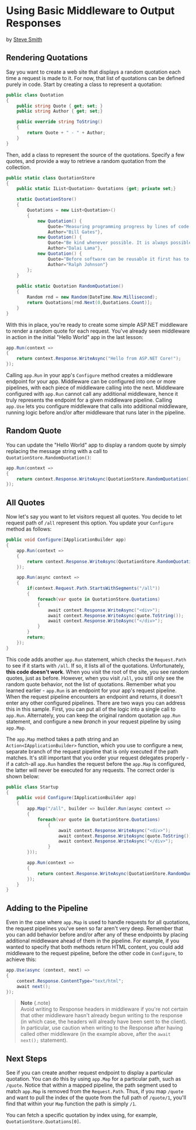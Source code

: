 # Using Basic Middleware to Output Responses
by [Steve Smith](http://deviq.com/me/steve-smith)

## Rendering Quotations

Say you want to create a web site that displays a random quotation each time a request is made to it. For now, that list of quotations can be defined purely in code. Start by creating a class to represent a quotation:

```c#
public class Quotation
{
    public string Quote { get; set; }
    public string Author { get; set;}

    public override string ToString()
    {
        return Quote + " - " + Author;
    }
}
```

Then, add a class to represent the source of the quotations. Specify a few quotes, and provide a way to retrieve a random quotation from the collection.

```c#
public static class QuotationStore
{
    public static IList<Quotation> Quotations {get; private set;}

    static QuotationStore()
    {
        Quotations = new List<Quotation>()
        {
            new Quotation() { 
                Quote="Measuring programming progress by lines of code is like measuring aircraft building progress by weight.", 
                Author="Bill Gates"},
            new Quotation() { 
                Quote="Be kind whenever possible. It is always possible.", 
                Author="Dalai Lama"},
            new Quotation() { 
                Quote="Before software can be reusable it first has to be usable.", 
                Author="Ralph Johnson"}
        };
    }
    
    public static Quotation RandomQuotation()
    {
        Random rnd = new Random(DateTime.Now.Millisecond);
        return Quotations[rnd.Next(0,Quotations.Count)];
    }
}
```

With this in place, you're ready to create some simple ASP.NET middleware to render a random quote for each request. You've already seen middleware in action in the initial "Hello World" app in the last lesson:

```c#
app.Run(context =>
{
    return context.Response.WriteAsync("Hello from ASP.NET Core!");
});
```

Calling ``app.Run`` in your app's ``Configure`` method creates a middleware endpoint for your app. Middleware can be configured into one or more pipelines, with each piece of middleware calling into the next. Middleware configured with ``app.Run`` cannot call any additional middleware, hence it truly represents the endpoint for a given middleware pipeline. Calling ``app.Use`` lets you configure middleware that calls into additional middleware, running logic before and/or after middleware that runs later in the pipeline.

## Random Quote

You can update the "Hello World" app to display a random quote by simply replacing the message string with a call to ``QuotationStore.RandomQuotation()``:

```c#
app.Run(context =>
{
    return context.Response.WriteAsync(QuotationStore.RandomQuotation().ToString());
});
```

## All Quotes

Now let's say you want to let visitors request all quotes. You decide to let request path of ``/all`` represent this option. You update your ``Configure`` method as follows:

```c#
public void Configure(IApplicationBuilder app)
{
    app.Run(context =>
    {
        return context.Response.WriteAsync(QuotationStore.RandomQuotation().ToString());
    });

    app.Run(async context =>
    {
        if(context.Request.Path.StartsWithSegments("/all"))
        {
            foreach(var quote in QuotationStore.Quotations)
            {
                await context.Response.WriteAsync("<div>");
                await context.Response.WriteAsync(quote.ToString());
                await context.Response.WriteAsync("</div>");
            }
        }
        return;
    });
}
```

This code adds another ``app.Run`` statement, which checks the ``Request.Path`` to see if it starts with ``/all``. If so, it lists all of the quotations. Unfortunately, **this code doesn't work**. When you visit the root of the site, you see random quotes, just as before. However, when you visit ``/all``, you still only see the random quote behavior, not the list of quotations. Remember what you learned earlier - ``app.Run`` is an endpoint for your app's request pipeline. When the request pipeline encounters an endpoint and returns, it doesn't enter any other configured pipelines. There are two ways you can address this in this sample. First, you can put all of the logic into a single call to ``app.Run``. Alternately, you can keep the original random quotation ``app.Run`` statement, and configure a new *branch* in your request pipeline by using ``app.Map``.

The ``app.Map`` method takes a path string and an ``Action<IApplicationBuilder>`` function, which you use to configure a new, separate branch of the request pipeline that is only executed if the path matches. It's still important that you order your request delegates properly - if a catch-all ``app.Run`` handles the request before the ``app.Map`` is configured, the latter will never be executed for any requests. The correct order is shown below:

```c#
public class Startup
{
    public void Configure(IApplicationBuilder app)
    {
        app.Map("/all", builder => builder.Run(async context =>
        {
            foreach(var quote in QuotationStore.Quotations)
                {
                    await context.Response.WriteAsync("<div>");
                    await context.Response.WriteAsync(quote.ToString());
                    await context.Response.WriteAsync("</div>");
                }
        }));

        app.Run(context =>
        {
            return context.Response.WriteAsync(QuotationStore.RandomQuotation().ToString());
        });
    }
}
```

## Adding to the Pipeline

Even in the case where ``app.Map`` is used to handle requests for all quotations, the request pipelines you've seen so far aren't very deep. Remember that you can add behavior before and/or after any of these endpoints by placing additional middleware ahead of them in the pipeline. For example, if you wanted to specify that both methods return HTML content, you could add middleware to the request pipeline, before the other code in ``Configure``, to achieve this:

```c#
app.Use(async (context, next) => 
{   
    context.Response.ContentType="text/html";
    await next();
});
```

> **Note** {.note}    
> Avoid writing to Response headers in middleware if you're not certain that other middleware hasn't already begun writing to the response (in which case, the headers will already have been sent to the client). In particular, use caution when writing to the Response after having called other middleware (in the example above, after the ``await next();`` statement).

## Next Steps

See if you can create another request endpoint to display a particular quotation. You can do this by using ``app.Map`` for a particular path, such as ``/quote``. Notice that within a mapped pipeline, the path segment used to match ``app.Map`` is removed from the ``Request.Path``. Thus, if you map ``/quote`` and want to pull the index of the quote from the full path of ``/quote/1``, you'll find that within your ``Map`` function the path is simply ``/1``.

You can fetch a specific quotation by index using, for example, ``QuotationStore.Quotations[0]``.
